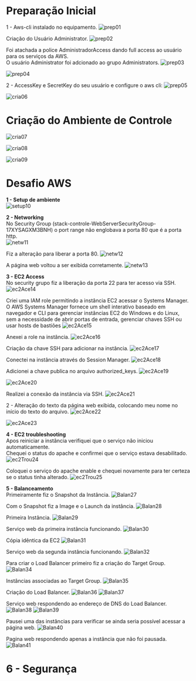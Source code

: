 # Preparação Inicial<br>
1 - Aws-cli instalado no equipamento.
![prep01](Imagens/Preparacao_Ambiante/Imagem_1.png)

Criação do Usuário Administrator. 
![prep02](Imagens/Preparacao_Ambiante/Imagem_2.png)

Foi atachada a police AdministradorAccess dando full access ao usuário para os serviços da AWS.<br>
O usuário Administrator foi adcionado ao grupo Administrators.
![prep03](Imagens/Preparacao_Ambiante/Imagem_3.png)

![prep04](Imagens/Preparacao_Ambiante/Imagem_4.png)

2 - AccessKey e SecretKey do seu usuário e configure o aws cli:
![prep05](Imagens/Preparacao_Ambiante/Imagem_5.png)

![cria06](Imagens/Criancao_Ambiente/Imagem_6.png)

# Criação do Ambiente de Controle<br>
![cria07](Imagens/Criancao_Ambiente/Imagem_7.png)

![cria08](Imagens/Criancao_Ambiente/Imagem_8.png)

![cria09](Imagens/Criancao_Ambiente/Imagem_9.png)

# Desafio AWS

**1 - Setup de ambiente**<br>
![setup10](Imagens/1_Setup_Ambiente/Imagem_10.png)

**2 - Networking**<br>
No Security Group (stack-controle-WebServerSecurityGroup-17XYSAGXM3BNH) o port range não englobava a porta 80 que é a porta http.<br>
![netw11](Imagens/2_Networking/Imagem_11.png)

Fiz a alteração para liberar a porta 80.
![netw12](Imagens/2_Networking/Imagem_12.png)

A página web voltou a ser exibida corretamente.
![netw13](Imagens/2_Networking/Imagem_13.png)

**3 - EC2 Access**<br>
No security grupo fiz a liberação da porta 22 para ter acesso via SSH. 
![ec2Ace14](Imagens/3_EC2_Access/Imagem_14.png)

Criei uma IAM role permitindo a instância EC2 acessar o Systems Manager.<br>
O AWS Systems Manager fornece um shell interativo baseado em navegador e CLI para gerenciar instâncias EC2 do Windows e do Linux, sem a necessidade de abrir portas de entrada, gerenciar chaves SSH ou usar hosts de bastiões
![ec2Ace15](Imagens/3_EC2_Access/Imagem_15.png)

Anexei a role na instância.
![ec2Ace16](Imagens/3_EC2_Access/Imagem_16.png)

Criação da chave SSH para adicionar na instância.
![ec2Ace17](Imagens/3_EC2_Access/Imagem_17.png)

Conectei na instância através do Session Manager.
![ec2Ace18](Imagens/3_EC2_Access/Imagem_18.png)

Adicionei a chave publica no arquivo authorized_keys.
![ec2Ace19](Imagens/3_EC2_Access/Imagem_19.png)

![ec2Ace20](Imagens/3_EC2_Access/Imagem_20.png)

Realizei a conexão da instância via SSH.
![ec2Ace21](Imagens/3_EC2_Access/Imagem_21.png)

2 - Alteração do texto da página web exibida, colocando meu nome no início do texto do arquivo.
![ec2Ace22](Imagens/3_EC2_Access/Imagem_22.png)

![ec2Ace23](Imagens/3_EC2_Access/Imagem_23.png)

**4 - EC2 troubleshooting**<br>
Apos reiniciar a instância verifiquei que o serviço não iniciou automaticamente.<br>
Chequei o status do apache e confirmei que o serviço estava desabilitado.
![ec2Trou24](Imagens/4_EC2_Troubleshooting/Imagem_24.png)

Coloquei o serviço do apache enable e chequei novamente para ter certeza se o status tinha alterado.
![ec2Trou25](Imagens/4_EC2_Troubleshooting/Imagem_25.png)

**5 - Balanceamento**<br>
Primeiramente fiz o Snapshot da Instância.
![Balan27](Imagens/5_Balanceamento/Imagem_27.png)

Com o Snapshot fiz a Image e o Launch da instância. 
![Balan28](Imagens/5_Balanceamento/Imagem_28.png)

Primeira Instância.
![Balan29](Imagens/5_Balanceamento/Imagem_29.png)

Serviço web da primeira instância funcionando.
![Balan30](Imagens/5_Balanceamento/Imagem_30.png)

Cópia idêntica da EC2
![Balan31](Imagens/5_Balanceamento/Imagem_31.png)

Serviço web da segunda instância funcionando.
![Balan32](Imagens/5_Balanceamento/Imagem_32.png)

Para criar o Load Balancer primeiro fiz a criação do Target Group.
![Balan34](Imagens/5_Balanceamento/Imagem_34.png)

Instâncias associadas ao Target Group. 
![Balan35](Imagens/5_Balanceamento/Imagem_35.png)

Criação do Load Balancer.
![Balan36](Imagens/5_Balanceamento/Imagem_36.png)
![Balan37](Imagens/5_Balanceamento/Imagem_37.png)

Serviço web respondendo ao endereço de DNS do Load Balancer.
![Balan38](Imagens/5_Balanceamento/Imagem_38.png)
![Balan39](Imagens/5_Balanceamento/Imagem_39.png)

Pausei uma das instâncias para verificar se ainda seria possível acessar a página web.
![Balan40](Imagens/5_Balanceamento/Imagem_40.png)

Pagina web respondendo apenas a instância que não foi pausada.
![Balan41](Imagens/5_Balanceamento/Imagem_41.png)

# **6 - Segurança**
